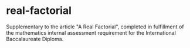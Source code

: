 # real-factorial
Supplementary to the article "A Real Factorial", completed in fulfillment of the mathematics internal assessment requirement for the International Baccalaureate Diploma.
